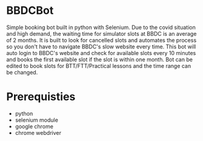 # BBDCBot
Simple booking bot built in python with Selenium. Due to the covid situation and high demand, the waiting time for simulator slots at BBDC is an average of 2 months. It is built to look for cancelled slots and automates the process so you don't have to navigate BBDC's slow website every time. This bot will auto login to BBDC's website and check for available slots every 10 minutes and books the first available slot if the slot is within one month. Bot can be edited to book slots for BTT/FTT/Practical lessons and the time range can be changed.
# Prerequisties
- python
- selenium module
- google chrome
- chrome webdriver
